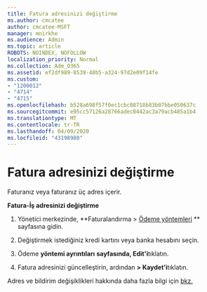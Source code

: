 ```yaml
---
title: Fatura adresinizi değiştirme
ms.author: cmcatee
author: cmcatee-MSFT
manager: mnirkhe
ms.audience: Admin
ms.topic: article
ROBOTS: NOINDEX, NOFOLLOW
localization_priority: Normal
ms.collection: Adm_O365
ms.assetid: ef2df989-8539-48b5-a324-97d2e09f14fe
ms.custom:
- "1200012"
- "4714"
- "4715"
ms.openlocfilehash: b528a698f57f0ec1cbc08718b83b07bbe050637c
ms.sourcegitcommit: e95cc57126a28766adec8442ac3a79acb485a1b4
ms.translationtype: MT
ms.contentlocale: tr-TR
ms.lasthandoff: 04/09/2020
ms.locfileid: "43198980"
---
```

# <a name="change-your-billing-address"></a>Fatura adresinizi değiştirme

Faturanız veya faturanız üç adres içerir. 

**Fatura-İş adresinizi değiştirme**

1. Yönetici merkezinde, **Faturalandırma > [Ödeme yöntemleri](https://go.microsoft.com/fwlink/p/?linkid=2018806) ** sayfasına gidin. 

2. Değiştirmek istediğiniz kredi kartını veya banka hesabını seçin. 

3. Ödeme **yöntemi ayrıntıları** **sayfasında, Edit'i**tıklatın. 

4. Fatura adresinizi güncelleştirin, ardından **> Kaydet'i**tıklatın. 

Adres ve bildirim değişiklikleri hakkında daha fazla bilgi için [bkz.](https://docs.microsoft.com/microsoft-365/commerce/billing-and-payments/change-your-billing-addresses?view=o365-worldwide) 

